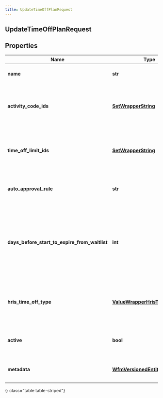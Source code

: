 ```yaml
---
title: UpdateTimeOffPlanRequest
---
```

## UpdateTimeOffPlanRequest

## Properties

|Name | Type | Description | Notes|
|------------ | ------------- | ------------- | -------------|
| **name** | **str** | The name of this time off plan. | [optional] |
| **activity_code_ids** | [**SetWrapperString**](SetWrapperString.html) | The set of activity code IDs to associate with this time off plan. | [optional] |
| **time_off_limit_ids** | [**SetWrapperString**](SetWrapperString.html) | The set of time off limit IDs to associate with this time off plan. | [optional] |
| **auto_approval_rule** | **str** | Auto approval rule for the time off plan. | [optional] |
| **days_before_start_to_expire_from_waitlist** | **int** | The number of days before the time off request start date for when the request will be expired from the waitlist. | [optional] |
| **hris_time_off_type** | [**ValueWrapperHrisTimeOffType**](ValueWrapperHrisTimeOffType.html) | Time off type, if this time off plan is associated with the integration. | [optional] |
| **active** | **bool** | Whether this time off plan should be used by agents. | [optional] |
| **metadata** | [**WfmVersionedEntityMetadata**](WfmVersionedEntityMetadata.html) | Version metadata for the time off plan | |
{: class="table table-striped"}


